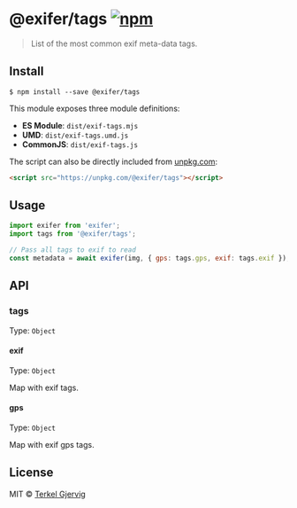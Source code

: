 # @exifer/tags [![npm](https://img.shields.io/npm/v/@exifer/tags.svg)](https://npmjs.org/package/@exifer/tags)

> List of the most common exif meta-data tags.


## Install

```
$ npm install --save @exifer/tags
```

This module exposes three module definitions:

* **ES Module**: `dist/exif-tags.mjs`
* **UMD**: `dist/exif-tags.umd.js`
* **CommonJS**: `dist/exif-tags.js`

The script can also be directly included from [unpkg.com](https://unpkg.com):
```html
<script src="https://unpkg.com/@exifer/tags"></script>
```

## Usage

```js
import exifer from 'exifer';
import tags from '@exifer/tags';

// Pass all tags to exif to read
const metadata = await exifer(img, { gps: tags.gps, exif: tags.exif });
```

## API

### tags
Type: `Object`


#### exif
Type: `Object`

Map with exif tags.


#### gps
Type: `Object`

Map with exif gps tags.


## License

MIT © [Terkel Gjervig](https://terkel.com)

[exifer]: https://github.com/terkelg/exifer
[parse]: https://github.com/terkelg/exifer/tree/master/packages/parse
